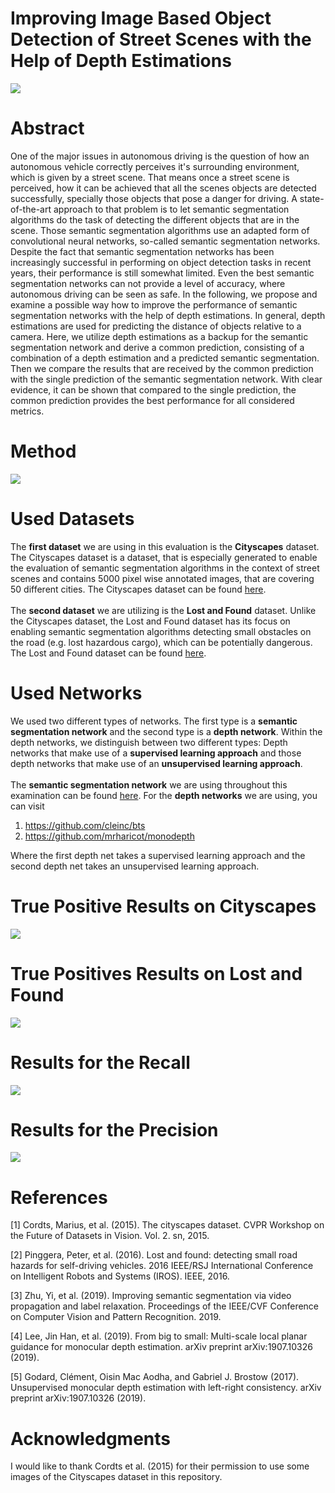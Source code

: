 #  Improving Image Based Object Detection of Street Scenes with the Help of Depth Estimations
![](images/sem_seg.png)
# Abstract
One of the major issues in autonomous driving is the question of how an autonomous vehicle correctly perceives it's surrounding environment, which is given by a street scene. That means once a street scene is perceived, how it can be achieved that all the scenes objects are detected successfully, specially those objects that pose a danger for driving. A state-of-the-art approach to that problem is to let semantic segmentation algorithms do the task of detecting the different objects that are in the scene. Those semantic segmentation algorithms use an adapted form of convolutional neural networks, so-called semantic segmentation networks. Despite the fact that semantic segmentation networks has been increasingly successful in performing on object detection tasks in recent years, their performance is still somewhat limited. Even the best semantic segmentation networks can not provide a level of accuracy, where autonomous driving can be seen as safe. In the following, we propose and examine a possible way how to improve the performance of semantic segmentation networks with the help of depth estimations. In general, depth estimations are used for predicting the distance of objects relative to a camera. Here, we utilize depth estimations as a backup for the semantic segmentation network and derive a common prediction, consisting of a combination of a depth estimation and a predicted semantic segmentation. Then we compare the results that are received by the common prediction with the single prediction of the semantic segmentation network. With clear evidence, it can be shown that compared to the single prediction, the common prediction provides the best performance for all considered metrics.
#  Method

![](images/method.png)
#  Used Datasets
The **first dataset** we are using in this evaluation is the **Cityscapes** dataset. The Cityscapes dataset is a dataset, that is especially generated to enable the evaluation of semantic segmentation algorithms in the context of street scenes and contains 5000 pixel wise annotated images, that are covering 50 different cities. The Cityscapes dataset can be found [here](https://www.cityscapes-dataset.com/).
<br/>
<br/>
The **second dataset** we are utilizing is the **Lost and Found** dataset. Unlike the Cityscapes dataset, the Lost and Found dataset has its focus on enabling semantic segmentation algorithms detecting small obstacles on the road (e.g. lost hazardous cargo), which can be potentially dangerous. The Lost and Found dataset can be found [here](https://www.6d-vision.com/lostandfounddataset).
#  Used Networks
We used two different types of networks. The first type is a  **semantic segmentation network** and the second type is a **depth network**. Within the depth networks, we distinguish between two different types: Depth networks that make use of a **supervised learning approach** and those depth networks that make use of an **unsupervised learning approach**. 
<br/>
<br/>
The **semantic segmentation network** we are using throughout this examination can be found [here]( https://github.com/bryanyzhu/semantic-segmentation). For the **depth networks** we are using, you can visit
1. https://github.com/cleinc/bts 
2. https://github.com/mrharicot/monodepth 

Where the first depth net takes a supervised learning approach and the second depth net takes an unsupervised learning approach.
#  True Positive Results on Cityscapes
![](images/true_positives_cityscapes.png)
#  True Positives Results on Lost and Found
![](images/true_positives_lostandfound.png)
#  Results for the Recall
![](images/recall_1.png)
#  Results for the Precision
![](images/precision_new.png)
#  References
<a id="1">[1]</a> 
Cordts, Marius, et al. (2015). 
The cityscapes dataset.
CVPR Workshop on the Future of Datasets in Vision. Vol. 2. sn, 2015.

<a id="1">[2]</a> 
Pinggera, Peter, et al. (2016). 
Lost and found: detecting small road hazards for self-driving vehicles.
2016 IEEE/RSJ International Conference on Intelligent Robots and Systems (IROS). IEEE, 2016.

<a id="1">[3]</a> 
Zhu, Yi, et al. (2019). 
Improving semantic segmentation via video propagation and label relaxation.
Proceedings of the IEEE/CVF Conference on Computer Vision and Pattern Recognition. 2019.

<a id="1">[4]</a> 
Lee, Jin Han, et al. (2019). 
From big to small: Multi-scale local planar guidance for monocular depth estimation.
arXiv preprint arXiv:1907.10326 (2019).


<a id="1">[5]</a> 
Godard, Clément, Oisin Mac Aodha, and Gabriel J. Brostow (2017). 
Unsupervised monocular depth estimation with left-right consistency.
arXiv preprint arXiv:1907.10326 (2019).

# Acknowledgments
I would like to thank Cordts et al. (2015) for their permission to use some images of the Cityscapes dataset in this 
repository.
